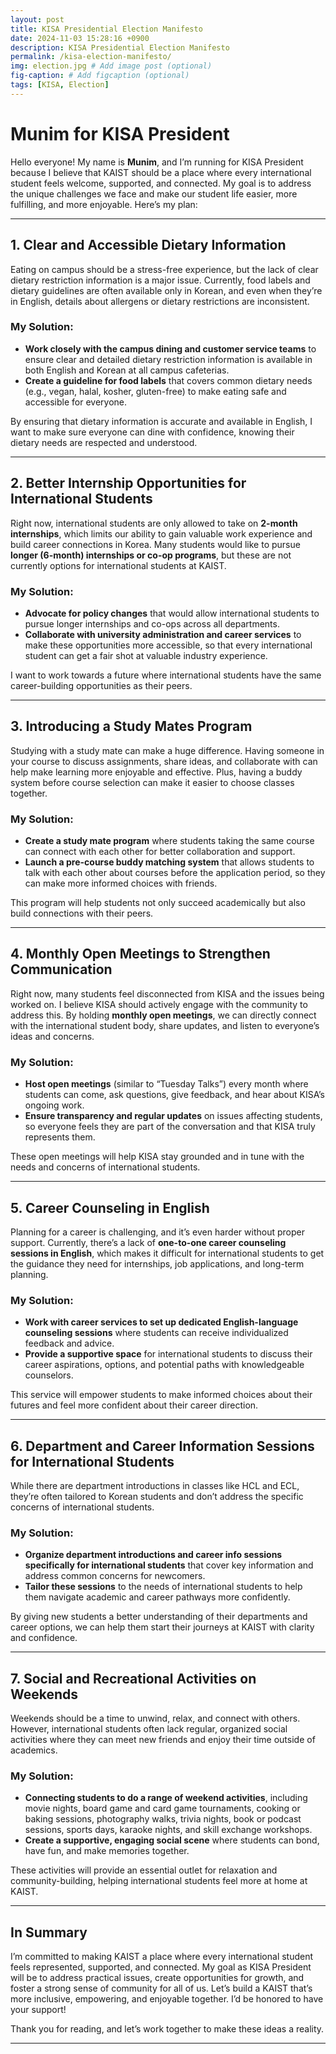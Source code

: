 ```yaml
---
layout: post
title: KISA Presidential Election Manifesto
date: 2024-11-03 15:28:16 +0900
description: KISA Presidential Election Manifesto
permalink: /kisa-election-manifesto/
img: election.jpg # Add image post (optional)
fig-caption: # Add figcaption (optional)
tags: [KISA, Election]
---
```

# Munim for KISA President

Hello everyone! My name is **Munim**, and I’m running for KISA President because I believe that KAIST should be a place where every international student feels welcome, supported, and connected. My goal is to address the unique challenges we face and make our student life easier, more fulfilling, and more enjoyable. Here’s my plan:

---

## 1. Clear and Accessible Dietary Information 

Eating on campus should be a stress-free experience, but the lack of clear dietary restriction information is a major issue. Currently, food labels and dietary guidelines are often available only in Korean, and even when they’re in English, details about allergens or dietary restrictions are inconsistent.  

### My Solution:
- **Work closely with the campus dining and customer service teams** to ensure clear and detailed dietary restriction information is available in both English and Korean at all campus cafeterias.
- **Create a guideline for food labels** that covers common dietary needs (e.g., vegan, halal, kosher, gluten-free) to make eating safe and accessible for everyone.

By ensuring that dietary information is accurate and available in English, I want to make sure everyone can dine with confidence, knowing their dietary needs are respected and understood.

---

## 2. Better Internship Opportunities for International Students

Right now, international students are only allowed to take on **2-month internships**, which limits our ability to gain valuable work experience and build career connections in Korea. Many students would like to pursue **longer (6-month) internships or co-op programs**, but these are not currently options for international students at KAIST.

### My Solution:
- **Advocate for policy changes** that would allow international students to pursue longer internships and co-ops across all departments.
- **Collaborate with university administration and career services** to make these opportunities more accessible, so that every international student can get a fair shot at valuable industry experience.

I want to work towards a future where international students have the same career-building opportunities as their peers.

---

## 3. Introducing a Study Mates Program

Studying with a study mate can make a huge difference. Having someone in your course to discuss assignments, share ideas, and collaborate with can help make learning more enjoyable and effective. Plus, having a buddy system before course selection can make it easier to choose classes together.

### My Solution:
- **Create a study mate program** where students taking the same course can connect with each other for better collaboration and support.
- **Launch a pre-course buddy matching system** that allows students to talk with each other about courses before the application period, so they can make more informed choices with friends.

This program will help students not only succeed academically but also build connections with their peers.

---

## 4. Monthly Open Meetings to Strengthen Communication

Right now, many students feel disconnected from KISA and the issues being worked on. I believe KISA should actively engage with the community to address this. By holding **monthly open meetings**, we can directly connect with the international student body, share updates, and listen to everyone’s ideas and concerns.

### My Solution:
- **Host open meetings** (similar to “Tuesday Talks”) every month where students can come, ask questions, give feedback, and hear about KISA’s ongoing work.
- **Ensure transparency and regular updates** on issues affecting students, so everyone feels they are part of the conversation and that KISA truly represents them.

These open meetings will help KISA stay grounded and in tune with the needs and concerns of international students.

---

## 5. Career Counseling in English

Planning for a career is challenging, and it’s even harder without proper support. Currently, there’s a lack of **one-to-one career counseling sessions in English**, which makes it difficult for international students to get the guidance they need for internships, job applications, and long-term planning.

### My Solution:
- **Work with career services to set up dedicated English-language counseling sessions** where students can receive individualized feedback and advice.
- **Provide a supportive space** for international students to discuss their career aspirations, options, and potential paths with knowledgeable counselors.

This service will empower students to make informed choices about their futures and feel more confident about their career direction.

---

## 6. Department and Career Information Sessions for International Students

While there are department introductions in classes like HCL and ECL, they’re often tailored to Korean students and don’t address the specific concerns of international students.

### My Solution:
- **Organize department introductions and career info sessions specifically for international students** that cover key information and address common concerns for newcomers.
- **Tailor these sessions** to the needs of international students to help them navigate academic and career pathways more confidently.

By giving new students a better understanding of their departments and career options, we can help them start their journeys at KAIST with clarity and confidence.

---

## 7. Social and Recreational Activities on Weekends

Weekends should be a time to unwind, relax, and connect with others. However, international students often lack regular, organized social activities where they can meet new friends and enjoy their time outside of academics.

### My Solution:
- **Connecting students to do a range of weekend activities**, including movie nights, board game and card game tournaments, cooking or baking sessions, photography walks, trivia nights, book or podcast sessions, sports days, karaoke nights, and skill exchange workshops.
- **Create a supportive, engaging social scene** where students can bond, have fun, and make memories together.

These activities will provide an essential outlet for relaxation and community-building, helping international students feel more at home at KAIST.

---

## In Summary

I’m committed to making KAIST a place where every international student feels represented, supported, and connected. My goal as KISA President will be to address practical issues, create opportunities for growth, and foster a strong sense of community for all of us. Let’s build a KAIST that’s more inclusive, empowering, and enjoyable together. I’d be honored to have your support!


Thank you for reading, and let’s work together to make these ideas a reality.

---
